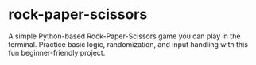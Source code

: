 # rock-paper-scissors
A simple Python-based Rock-Paper-Scissors game you can play in the terminal. Practice basic logic, randomization, and input handling with this fun beginner-friendly project.
